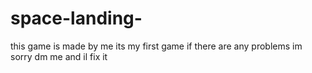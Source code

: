 # space-landing-
this game is made by me its my first game if there are any problems im sorry dm me and il fix it 
